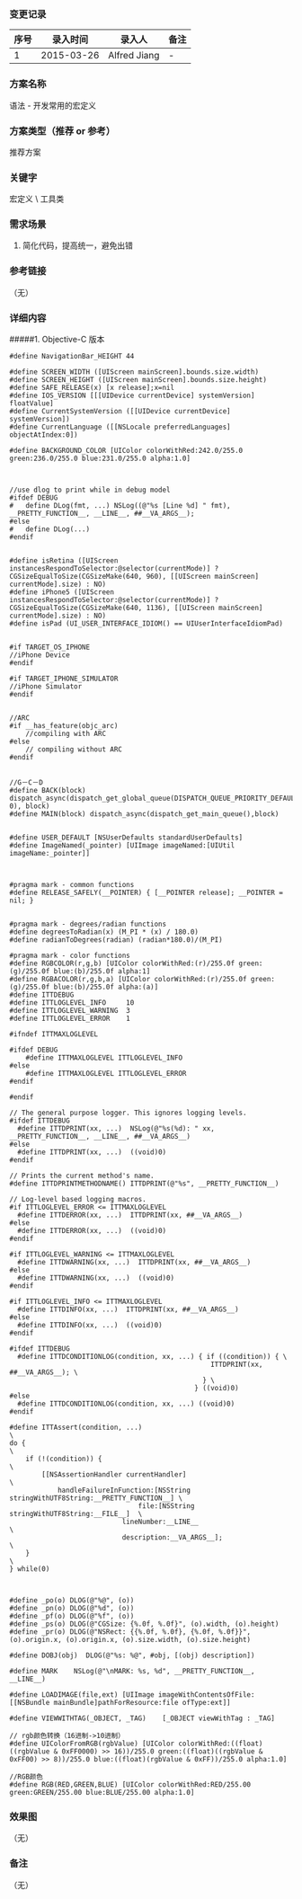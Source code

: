 ### 变更记录
| 序号 | 录入时间 | 录入人 | 备注 |
| -- | -- | -- | -- |
| 1 | 2015-03-26 | Alfred Jiang | - |

### 方案名称
语法 - 开发常用的宏定义

### 方案类型（推荐 or 参考）
推荐方案

### 关键字
宏定义 \ 工具类

### 需求场景
1. 简化代码，提高统一，避免出错

### 参考链接
（无）

### 详细内容

#####1. Objective-C 版本

    #define NavigationBar_HEIGHT 44

    #define SCREEN_WIDTH ([UIScreen mainScreen].bounds.size.width)
    #define SCREEN_HEIGHT ([UIScreen mainScreen].bounds.size.height)
    #define SAFE_RELEASE(x) [x release];x=nil
    #define IOS_VERSION [[[UIDevice currentDevice] systemVersion] floatValue]
    #define CurrentSystemVersion ([[UIDevice currentDevice] systemVersion])
    #define CurrentLanguage ([[NSLocale preferredLanguages] objectAtIndex:0])

    #define BACKGROUND_COLOR [UIColor colorWithRed:242.0/255.0 green:236.0/255.0 blue:231.0/255.0 alpha:1.0]



    //use dlog to print while in debug model
    #ifdef DEBUG
    #   define DLog(fmt, ...) NSLog((@"%s [Line %d] " fmt), __PRETTY_FUNCTION__, __LINE__, ##__VA_ARGS__);
    #else
    #   define DLog(...)
    #endif


    #define isRetina ([UIScreen instancesRespondToSelector:@selector(currentMode)] ? CGSizeEqualToSize(CGSizeMake(640, 960), [[UIScreen mainScreen] currentMode].size) : NO)
    #define iPhone5 ([UIScreen instancesRespondToSelector:@selector(currentMode)] ? CGSizeEqualToSize(CGSizeMake(640, 1136), [[UIScreen mainScreen] currentMode].size) : NO)
    #define isPad (UI_USER_INTERFACE_IDIOM() == UIUserInterfaceIdiomPad)


    #if TARGET_OS_IPHONE
    //iPhone Device
    #endif

    #if TARGET_IPHONE_SIMULATOR
    //iPhone Simulator
    #endif


    //ARC
    #if __has_feature(objc_arc)
        //compiling with ARC
    #else
        // compiling without ARC
    #endif


    //G－C－D
    #define BACK(block) dispatch_async(dispatch_get_global_queue(DISPATCH_QUEUE_PRIORITY_DEFAULT, 0), block)
    #define MAIN(block) dispatch_async(dispatch_get_main_queue(),block)


    #define USER_DEFAULT [NSUserDefaults standardUserDefaults]
    #define ImageNamed(_pointer) [UIImage imageNamed:[UIUtil imageName:_pointer]]



    #pragma mark - common functions
    #define RELEASE_SAFELY(__POINTER) { [__POINTER release]; __POINTER = nil; }


    #pragma mark - degrees/radian functions
    #define degreesToRadian(x) (M_PI * (x) / 180.0)
    #define radianToDegrees(radian) (radian*180.0)/(M_PI)

    #pragma mark - color functions
    #define RGBCOLOR(r,g,b) [UIColor colorWithRed:(r)/255.0f green:(g)/255.0f blue:(b)/255.0f alpha:1]
    #define RGBACOLOR(r,g,b,a) [UIColor colorWithRed:(r)/255.0f green:(g)/255.0f blue:(b)/255.0f alpha:(a)]
    #define ITTDEBUG
    #define ITTLOGLEVEL_INFO     10
    #define ITTLOGLEVEL_WARNING  3
    #define ITTLOGLEVEL_ERROR    1

    #ifndef ITTMAXLOGLEVEL

    #ifdef DEBUG
        #define ITTMAXLOGLEVEL ITTLOGLEVEL_INFO
    #else
        #define ITTMAXLOGLEVEL ITTLOGLEVEL_ERROR
    #endif

    #endif

    // The general purpose logger. This ignores logging levels.
    #ifdef ITTDEBUG
      #define ITTDPRINT(xx, ...)  NSLog(@"%s(%d): " xx, __PRETTY_FUNCTION__, __LINE__, ##__VA_ARGS__)
    #else
      #define ITTDPRINT(xx, ...)  ((void)0)
    #endif

    // Prints the current method's name.
    #define ITTDPRINTMETHODNAME() ITTDPRINT(@"%s", __PRETTY_FUNCTION__)

    // Log-level based logging macros.
    #if ITTLOGLEVEL_ERROR <= ITTMAXLOGLEVEL
      #define ITTDERROR(xx, ...)  ITTDPRINT(xx, ##__VA_ARGS__)
    #else
      #define ITTDERROR(xx, ...)  ((void)0)
    #endif

    #if ITTLOGLEVEL_WARNING <= ITTMAXLOGLEVEL
      #define ITTDWARNING(xx, ...)  ITTDPRINT(xx, ##__VA_ARGS__)
    #else
      #define ITTDWARNING(xx, ...)  ((void)0)
    #endif

    #if ITTLOGLEVEL_INFO <= ITTMAXLOGLEVEL
      #define ITTDINFO(xx, ...)  ITTDPRINT(xx, ##__VA_ARGS__)
    #else
      #define ITTDINFO(xx, ...)  ((void)0)
    #endif

    #ifdef ITTDEBUG
      #define ITTDCONDITIONLOG(condition, xx, ...) { if ((condition)) { \
                                                      ITTDPRINT(xx, ##__VA_ARGS__); \
                                                    } \
                                                  } ((void)0)
    #else
      #define ITTDCONDITIONLOG(condition, xx, ...) ((void)0)
    #endif

    #define ITTAssert(condition, ...)                                       \
    do {                                                                      \
        if (!(condition)) {                                                     \
            [[NSAssertionHandler currentHandler]                                  \
                handleFailureInFunction:[NSString stringWithUTF8String:__PRETTY_FUNCTION__] \
                                    file:[NSString stringWithUTF8String:__FILE__]  \
                                lineNumber:__LINE__                                  \
                                description:__VA_ARGS__];                             \
        }                                                                       \
    } while(0)



    #define _po(o) DLOG(@"%@", (o))
    #define _pn(o) DLOG(@"%d", (o))
    #define _pf(o) DLOG(@"%f", (o))
    #define _ps(o) DLOG(@"CGSize: {%.0f, %.0f}", (o).width, (o).height)
    #define _pr(o) DLOG(@"NSRect: {{%.0f, %.0f}, {%.0f, %.0f}}", (o).origin.x, (o).origin.x, (o).size.width, (o).size.height)

    #define DOBJ(obj)  DLOG(@"%s: %@", #obj, [(obj) description])

    #define MARK    NSLog(@"\nMARK: %s, %d", __PRETTY_FUNCTION__, __LINE__)

    #define LOADIMAGE(file,ext) [UIImage imageWithContentsOfFile:[[NSBundle mainBundle]pathForResource:file ofType:ext]]

    #define VIEWWITHTAG(_OBJECT, _TAG)    [_OBJECT viewWithTag : _TAG]

    // rgb颜色转换（16进制->10进制）
    #define UIColorFromRGB(rgbValue) [UIColor colorWithRed:((float)((rgbValue & 0xFF0000) >> 16))/255.0 green:((float)((rgbValue & 0xFF00) >> 8))/255.0 blue:((float)(rgbValue & 0xFF))/255.0 alpha:1.0]

    //RGB颜色
    #define RGB(RED,GREEN,BLUE) [UIColor colorWithRed:RED/255.00 green:GREEN/255.00 blue:BLUE/255.00 alpha:1.0]

### 效果图
（无）

### 备注
（无）
